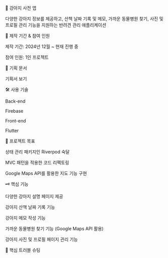 🐶 강아지 사전 앱

다양한 강아지 정보를 제공하고, 산책 날짜 기록 및 메모, 가까운 동물병원 찾기, 사진 및 프로필 관리 기능을 지원하는 반려견 관리 애플리케이션

📅 제작 기간 & 참여 인원

제작 기간: 2024년 12월 ~ 현재 진행 중

참여 인원: 1인 프로젝트

📜 기획 문서

기획서 보기

🛠 사용 기술

Back-end

Firebase

Front-end

Flutter

🎯 프로젝트 목표

상태 관리 패키지인 Riverpod 숙달

MVC 패턴을 적용한 코드 리팩토링

Google Maps API를 활용한 지도 기능 구현

🗝 핵심 기능

다양한 강아지 설명 페이지 제공

강아지 산책 날짜 기록 기능

강아지 메모 작성 기능

가까운 동물병원 찾기 기능 (Google Maps API 활용)

강아지 사진 및 프로필 페이지 관리 기능

🚧 핵심 트러블 슈팅



